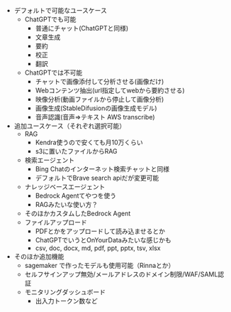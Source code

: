 - デフォルトで可能なユースケース
  - ChatGPTでも可能
    - 普通にチャット(ChatGPTと同様)
    - 文章生成
    - 要約
    - 校正
    - 翻訳
  - ChatGPTでは不可能
    - チャットで画像添付して分析させる(画像だけ)
    - Webコンテンツ抽出(url指定してwebから要約させる)
    - 映像分析(動画ファイルから停止して画像分析)
    - 画像生成(StableDifusionの画像生成モデル)
    - 音声認識(音声⇒テキスト AWS transcribe)
- 追加ユースケース（それぞれ選択可能）
  - RAG
    - Kendra使うので安くても月10万くらい
    - s3に置いたファイルからRAG
  - 検索エージェント
    - Bing Chatのインターネット検索チャットと同様
    - デフォルトでBrave search apiだが変更可能
  - ナレッジベースエージェント
    - Bedrock Agentてやつを使う
    - RAGみたいな使い方？
  - そのほかカスタムしたBedrock Agent
  - ファイルアップロード
    - PDFとかをアップロードして読み込ませるとか
    - ChatGPTでいうとOnYourDataみたいな感じかも
    - csv, doc, docx, md, pdf, ppt, pptx, tsv, xlsx
- そのほか追加機能
  - sagemaker で作ったモデルも使用可能（Rinnaとか）
  - セルフサインアップ無効/メールアドレスのドメイン制限/WAF/SAML認証
  - モニタリングダッシュボード
    - 出入力トークン数など
